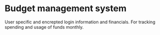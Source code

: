 # Budget management system
User specific and encrepted login information and financials. For tracking spending and usage of funds monthly.
